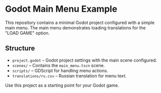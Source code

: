 # Godot Main Menu Example

This repository contains a minimal Godot project configured with a simple main menu.
The main menu demonstrates loading translations for the "LOAD GAME" option.

## Structure
- `project.godot` – Godot project settings with the main scene configured.
- `scenes/` – Contains the `main_menu.tscn` scene.
- `scripts/` – GDScript for handling menu actions.
- `translations/ru.csv` – Russian translation for menu text.

Use this project as a starting point for your Godot game.
